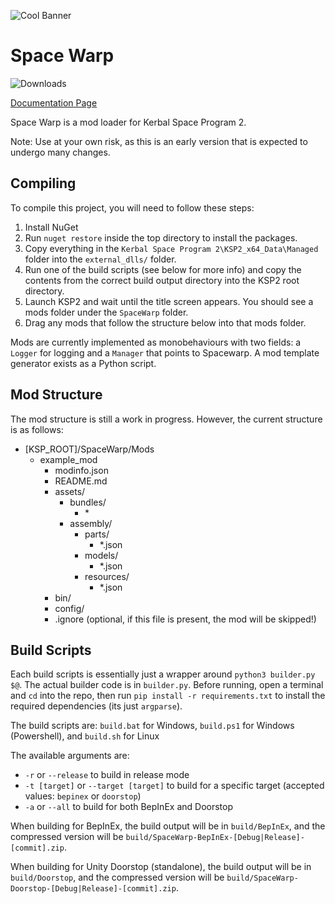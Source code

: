 ![Cool Banner](Cool_Banner.png)

# Space Warp
![Downloads](https://img.shields.io/github/downloads/X606/SpaceWarp/latest/total.svg?label=%E2%A4%93%20Downloads&style=plastic)

[Documentation Page](https://spacewarpdocs.readthedocs.io/)

Space Warp is a mod loader for Kerbal Space Program 2.

Note: Use at your own risk, as this is an early version that is expected to undergo many changes.

## Compiling

To compile this project, you will need to follow these steps:

1. Install NuGet
2. Run `nuget restore` inside the top directory to install the packages.
3. Copy everything in the `Kerbal Space Program 2\KSP2_x64_Data\Managed` folder into the `external_dlls/` folder.
4. Run one of the build scripts (see below for more info) and copy the contents from the correct build output directory into the KSP2 root directory.
5. Launch KSP2 and wait until the title screen appears. You should see a mods folder under the `SpaceWarp` folder.
6. Drag any mods that follow the structure below into that mods folder.

Mods are currently implemented as monobehaviours with two fields: a `Logger` for logging and a `Manager` that points to Spacewarp. A mod template generator exists as a Python script.

## Mod Structure

The mod structure is still a work in progress. However, the current structure is as follows:

* [KSP_ROOT]/SpaceWarp/Mods
  * example_mod
    * modinfo.json
    * README.md
    * assets/
      * bundles/
        * \*
      * assembly/
        * parts/
            * *.json
        * models/
            * *.json
        * resources/
            * *.json
    * bin/
    * config/
    * .ignore (optional, if this file is present, the mod will be skipped!)

## Build Scripts

Each build scripts is essentially just a wrapper around `python3 builder.py $@`. The actual builder code is in `builder.py`.
Before running, open a terminal and `cd` into the repo, then run `pip install -r requirements.txt` to install the required dependencies (its just `argparse`).

The build scripts are:
`build.bat` for Windows, `build.ps1` for Windows (Powershell), and `build.sh` for Linux

The available arguments are:
- `-r` or `--release` to build in release mode
- `-t [target]` or `--target [target]` to build for a specific target (accepted values: `bepinex` or `doorstop`)
- `-a` or `--all` to build for both BepInEx and Doorstop

When building for BepInEx, the build output will be in `build/BepInEx`, and the compressed version will be `build/SpaceWarp-BepInEx-[Debug|Release]-[commit].zip`.

When building for Unity Doorstop (standalone), the build output will be in `build/Doorstop`, and the compressed version will be `build/SpaceWarp-Doorstop-[Debug|Release]-[commit].zip`.
